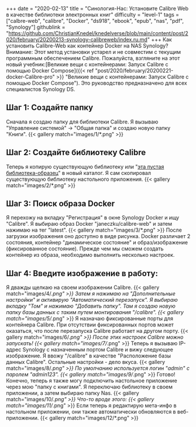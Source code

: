 +++
date = "2020-02-13"
title = "Синология-Нас: Установите Calibre Web в качестве библиотеки электронных книг"
difficulty = "level-1"
tags = ["calbre-web", "calibre", "Docker", "ds918", "ebook", "epub", "nas", "pdf", "Synology"]
githublink = "https://github.com/ChristianKnedel/knedelverse/blob/main/content/post/2020/february/20200213-synology-calibreweb/index.ru.md"
+++
Как установить Calibre-Web как контейнер Docker на NAS Synology? Внимание: Этот метод установки устарел и не совместим с текущим программным обеспечением Calibre. Пожалуйста, взгляните на этот новый учебник:[Великие вещи с контейнерами: Запуск Calibre с помощью Docker Compose]({{< ref "post/2020/february/20200221-docker-Calibre-pro" >}} "Великие вещи с контейнерами: Запуск Calibre с помощью Docker Compose"). Это руководство предназначено для всех специалистов Synology DS.
## Шаг 1: Создайте папку
Сначала я создаю папку для библиотеки Calibre.  Я вызываю "Управление системой" -> "Общая папка" и создаю новую папку "Книги".
{{< gallery match="images/1/*.png" >}}

##  Шаг 2: Создайте библиотеку Calibre
Теперь я копирую существующую библиотеку или "[эта пустая библиотека-образец](https://drive.google.com/file/d/1zfeU7Jh3FO_jFlWSuZcZQfQOGD0NvXBm/view)" в новый каталог. Я сам скопировал существующую библиотеку настольного приложения.
{{< gallery match="images/2/*.png" >}}

## Шаг 3: Поиск образа Docker
Я перехожу на вкладку "Регистрация" в окне Synology Docker и ищу "Calibre". Я выбираю образ Docker "janeczku/calibre-web" и затем нажимаю на тег "latest".
{{< gallery match="images/3/*.png" >}}
После загрузки изображения оно доступно в виде рисунка. Docker различает 2 состояния, контейнер "динамическое состояние" и образ/изображение (фиксированное состояние). Прежде чем мы сможем создать контейнер из образа, необходимо выполнить несколько настроек.
## Шаг 4: Введите изображение в работу:
Я дважды щелкаю на своем изображении Calibre.
{{< gallery match="images/4/*.png" >}}
Затем я нажимаю на "Дополнительные настройки" и активирую "Автоматический перезапуск". Я выбираю вкладку "Том" и нажимаю "Добавить папку". Там я создаю новую папку базы данных с таким путем монтирования "/calibre".
{{< gallery match="images/5/*.png" >}}
Я назначаю фиксированные порты для контейнера Calibre. При отсутствии фиксированных портов может оказаться, что после перезапуска Calibre работает на другом порту.
{{< gallery match="images/6/*.png" >}}
После этих настроек Calibre можно запускать!
{{< gallery match="images/7/*.png" >}}
Теперь я вызываю IP-адрес Synology с назначенным портом Calibre и вижу следующее изображение. Я ввожу "/calibre" в качестве "Расположение базы данных Calibre". Остальные настройки - дело вкуса.
{{< gallery match="images/8/*.png" >}}
По умолчанию используется логин "admin" с паролем "admin123".
{{< gallery match="images/9/*.png" >}}
Готово! Конечно, теперь я также могу подключить настольное приложение через мою "папку с книгами". Я переключаю библиотеку в своем приложении, а затем выбираю папку Nas.
{{< gallery match="images/10/*.png" >}}
Что-то вроде этого:
{{< gallery match="images/11/*.png" >}}
Если теперь я редактирую мета-инфо в настольном приложении, они также автоматически обновляются в веб-приложении.
{{< gallery match="images/12/*.png" >}}